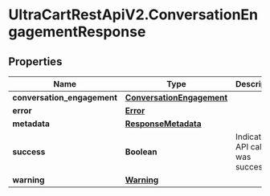 # UltraCartRestApiV2.ConversationEngagementResponse

## Properties
Name | Type | Description | Notes
------------ | ------------- | ------------- | -------------
**conversation_engagement** | [**ConversationEngagement**](ConversationEngagement.md) |  | [optional] 
**error** | [**Error**](Error.md) |  | [optional] 
**metadata** | [**ResponseMetadata**](ResponseMetadata.md) |  | [optional] 
**success** | **Boolean** | Indicates if API call was successful | [optional] 
**warning** | [**Warning**](Warning.md) |  | [optional] 


